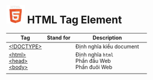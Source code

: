 # <img title="" src="https://raw.githubusercontent.com/Zenfection/Image/master/2021/06/06-00-18-00-html5.gif" alt="html5.gif" width="50"> HTML Tag Element

| Tag                                                                                                                                                                           | Stand for                 | Description                                        |     |
| ----------------------------------------------------------------------------------------------------------------------------------------------------------------------------- | ------------------------- | -------------------------------------------------- | --- |
| [<!DOCTYPE>](https://www.w3schools.com/tags/tag_doctype.asp)                                                                                                                  |                           | Định nghĩa kiểu document                           |     |
| [\<html\>](https://www.w3schools.com/tags/tag_html.asp)<br>[\<head\>](https://www.w3schools.com/tags/tag_head.asp)<br>[\<body\>](https://www.w3schools.com/tags/tag_body.asp) |                           | Định nghĩa `html`<br>Phần đầu Web<br>Phần đuôi Web |     |
| [<title>](https://www.w3schools.com/tags/tag_title.asp)                                                                                                                       |                           | Tiêu đề                                            |     |
| [\<h1\> to \<h6\>](https://www.w3schools.com/tags/tag_hn.asp)                                                                                                                 | Headings                  | Headings từ `1` tới `6`                            |     |
| [\<p\>](https://www.w3schools.com/tags/tag_p.asp)                                                                                                                             | Paragraph                 | Đoạn văn                                           |     |
| [\<br\>](https://www.w3schools.com/tags/tag_br.asp)<br>[\<hr\>](https://www.w3schools.com/tags/tag_hr.asp)                                                                    | Break<br>Horizontal break | Ngắt dòng đoạn văn<br>Gạch ngang đoạn văn          |     |
| [\<!--...--\>](https://www.w3schools.com/tags/tag_comment.asp)                                                                                                                |                           | Chú thích                                          |     |

---

## Định dạng

| Tag                                                                                                                                                                                                                                                                                                                                  | Stand for                                                                             | Description                                                                                                                                 | Attribute                                                 |
| ------------------------------------------------------------------------------------------------------------------------------------------------------------------------------------------------------------------------------------------------------------------------------------------------------------------------------------ | ------------------------------------------------------------------------------------- | ------------------------------------------------------------------------------------------------------------------------------------------- | --------------------------------------------------------- |
| [\<abbr\>](https://www.w3schools.com/tags/tag_abbr.asp)                                                                                                                                                                                                                                                                              | Abbreviation                                                                          | Từ viết tắt                                                                                                                                 | title                                                     |
| [\<address\>](https://www.w3schools.com/tags/tag_address.asp)                                                                                                                                                                                                                                                                        |                                                                                       | Thông tin địa chỉ của tác giả                                                                                                               | href                                                      |
| [\<b\>](https://www.w3schools.com/tags/tag_b.asp)<br>[\<del\>](https://www.w3schools.com/tags/tag_del.asp)<br>[\<em\>](https://www.w3schools.com/tags/tag_em.asp)<br>[\<i\>](https://www.w3schools.com/tags/tag_i.asp)<br>[\<ins\>](https://www.w3schools.com/tags/tag_ins.asp)<br>[\<u\>](https://www.w3schools.com/tags/tag_u.asp) | **B**old<br>**Del**eted<br>**Em**phasize<br>**I**talic<br>**Ins**ert<br>**u**nderline | **In đậm**<br>~~Gạch ngang~~<br>*In nghiêng* (nhấn mạnh)<br>*In nghiêng* (câu nói)<br><u>Gạch chân</u> (*chèn văn bản*)<br><u>Gạch chân</u> |                                                           |
| [\<bdo\>](https://www.w3schools.com/tags/tag_bdo.asp)                                                                                                                                                                                                                                                                                | **B**i-**D**irectional **O**verride                                                   | Đổi hướng văn bản                                                                                                                           | dir                                                       |
| [\<blockquote\>](https://www.w3schools.com/tags/tag_blockquote.asp)<br>[\<q\>](https://www.w3schools.com/tags/tag_q.asp)                                                                                                                                                                                                             | **Q**uotation                                                                         | Trích dẫn<br>Trích dẫn **ngắn**                                                                                                             | cite                                                      |
| [\<cite\>](https://www.w3schools.com/tags/tag_cite.asp)                                                                                                                                                                                                                                                                              |                                                                                       | Tiêu đề của tác phẩm                                                                                                                        |                                                           |
| [\<code\>](https://www.w3schools.com/tags/tag_code.asp)                                                                                                                                                                                                                                                                              |                                                                                       | Mã code lập trình                                                                                                                           |                                                           |
| [\<dfn\>](https://www.w3schools.com/tags/tag_dfn.asp)                                                                                                                                                                                                                                                                                | **D**e**f**i**n**ition                                                                | Xác định thuật ngữ                                                                                                                          | title<br>\<abbr\><br>\<\a>                                |
| [\<kbd\>](https://www.w3schools.com/tags/tag_kbd.asp)                                                                                                                                                                                                                                                                                | **K**ey**b**oar**d**                                                                  | Ký tự bàn phím                                                                                                                              |                                                           |
| [\<mark\>](https://www.w3schools.com/tags/tag_mark.asp)                                                                                                                                                                                                                                                                              |                                                                                       | Văn bản đã <mark>đánh dấu</mark> (*màu vàng*)                                                                                               |                                                           |
| [\<meter\>](https://www.w3schools.com/tags/tag_meter.asp)                                                                                                                                                                                                                                                                            |                                                                                       | Thước đo tiến trình                                                                                                                         | \<form\><br>high<br>low<br>max<br>min<br>optimum<br>value |
| [\<progress\>](https://www.w3schools.com/tags/tag_progress.asp)                                                                                                                                                                                                                                                                      |                                                                                       | Tiến trình của một nhiệm vụ                                                                                                                 | max<br>value                                              |
| [\<pre\>](https://www.w3schools.com/tags/tag_pre.asp)                                                                                                                                                                                                                                                                                | **Pre**formatted                                                                      | Văn bản đã định dạng                                                                                                                        |                                                           |
| [\<ruby\>](https://www.w3schools.com/tags/tag_ruby.asp)<br>[\<rt\>](https://www.w3schools.com/tags/tag_rt.asp)<br>[\<rp\>](https://www.w3schools.com/tags/tag_rp.asp)                                                                                                                                                                |                                                                                       | Chứa ký tự cần chú thích<br>Cung cấp chú thích<br>Hiển thị trình duyệt không hỗ trợ                                                         |                                                           |
| [\<s\>](https://www.w3schools.com/tags/tag_s.asp)                                                                                                                                                                                                                                                                                    |                                                                                       |                                                                                                                                             |                                                           |
| [\<smap\>](https://www.w3schools.com/tags/tag_samp.asp)                                                                                                                                                                                                                                                                              |                                                                                       |                                                                                                                                             |                                                           |
| [\<small\>](https://www.w3schools.com/tags/tag_small.asp)                                                                                                                                                                                                                                                                            |                                                                                       |                                                                                                                                             |                                                           |
| [\<strong\>](https://www.w3schools.com/tags/tag_strong.asp)                                                                                                                                                                                                                                                                          |                                                                                       |                                                                                                                                             |                                                           |
| [\<sub\>](https://www.w3schools.com/tags/tag_sub.asp)                                                                                                                                                                                                                                                                                |                                                                                       |                                                                                                                                             |                                                           |
| [\<sup\>](https://www.w3schools.com/tags/tag_sup.asp)                                                                                                                                                                                                                                                                                |                                                                                       |                                                                                                                                             |                                                           |
| [\<template\>](https://www.w3schools.com/tags/tag_template.asp)                                                                                                                                                                                                                                                                      |                                                                                       |                                                                                                                                             |                                                           |
| [\<time\>](https://www.w3schools.com/tags/tag_time.asp)                                                                                                                                                                                                                                                                              |                                                                                       |                                                                                                                                             |                                                           |
| [\<var\>](https://www.w3schools.com/tags/tag_var.asp)                                                                                                                                                                                                                                                                                |                                                                                       |                                                                                                                                             |                                                           |
| [\<wbr\>](https://www.w3schools.com/tags/tag_wbr.asp)                                                                                                                                                                                                                                                                                |                                                                                       |                                                                                                                                             |                                                           |

---

## forms and input

| Thẻ                                                             | Mô tả |
| --------------------------------------------------------------- | ----- |
| [\<form\>](https://www.w3schools.com/tags/tag_form.asp)         |       |
| [\<input\>](https://www.w3schools.com/tags/tag_input.asp)       |       |
| [\<textarea\>](https://www.w3schools.com/tags/tag_textarea.asp) |       |
| [\<button\>](https://www.w3schools.com/tags/tag_button.asp)     |       |
| [\<select\>](https://www.w3schools.com/tags/tag_select.asp)     |       |
| [\<optgroup\>](https://www.w3schools.com/tags/tag_optgroup.asp) |       |
| [\<option\>](https://www.w3schools.com/tags/tag_option.asp)     |       |
| [\<fieldset\>](https://www.w3schools.com/tags/tag_fieldset.asp) |       |
| [\<legend\>](https://www.w3schools.com/tags/tag_legend.asp)     |       |
| [\<datalist\>](https://www.w3schools.com/tags/tag_datalist.asp) |       |
| [\<output\>](https://www.w3schools.com/tags/tag_output.asp)     |       |

---

## Frames

| Thẻ                                                         | Mô tả |
| ----------------------------------------------------------- | ----- |
| [\<iframe\>](https://www.w3schools.com/tags/tag_iframe.asp) |       |

---

## images

| Thẻ                                                                 | Mô tả |
| ------------------------------------------------------------------- | ----- |
| [\<img\>](https://www.w3schools.com/tags/tag_img.asp)               |       |
| [\<map\>](https://www.w3schools.com/tags/tag_map.asp)               |       |
| [\<area\>](https://www.w3schools.com/tags/tag_area.asp)             |       |
| [\<canvas\>](https://www.w3schools.com/tags/tag_canvas.asp)         |       |
| [\<figcaption\>](https://www.w3schools.com/tags/tag_figcaption.asp) |       |
| [\<figure\>](https://www.w3schools.com/tags/tag_figure.asp)         |       |
| [\<picture\>](https://www.w3schools.com/tags/tag_picture.asp)       |       |
| [\<svg\>](https://www.w3schools.com/tags/tag_svg.asp)               |       |

---

## Audio / Video

| Thẻ                                                         | Mô tả |
| ----------------------------------------------------------- | ----- |
| [\<audio\>](https://www.w3schools.com/tags/tag_audio.asp)   |       |
| [\<source\>](https://www.w3schools.com/tags/tag_source.asp) |       |
| [\<track\>](https://www.w3schools.com/tags/tag_track.asp)   |       |
| [\<video\>](https://www.w3schools.com/tags/tag_video.asp)   |       |

---

## Links

| Thẻ                                                     | Mô tả |
| ------------------------------------------------------- | ----- |
| [\<a\>](https://www.w3schools.com/tags/tag_a.asp)       |       |
| [\<link\>](https://www.w3schools.com/tags/tag_link.asp) |       |
| [\<nav\>](https://www.w3schools.com/tags/tag_nav.asp)   |       |

---

## Lists

| Thẻ                                                 | Mô tả |
| --------------------------------------------------- | ----- |
| [\<ul\>](https://www.w3schools.com/tags/tag_ul.asp) |       |
| [\<ol\>](https://www.w3schools.com/tags/tag_ol.asp) |       |
| [\<li\>](https://www.w3schools.com/tags/tag_li.asp) |       |
| [\<dl\>](https://www.w3schools.com/tags/tag_dl.asp) |       |
| [\<dt\>](https://www.w3schools.com/tags/tag_dt.asp) |       |
| [\<dd\>](https://www.w3schools.com/tags/tag_dd.asp) |       |

---

## Tables

| Thẻ                                                                                                        | Mô tả |
| ---------------------------------------------------------------------------------------------------------- | ----- |
| [\<table\>](https://www.w3schools.com/tags/tag_table.asp)                                                  |       |
| [\<caption\>](https://www.w3schools.com/tags/tag_caption.asp)                                              |       |
| [\<th\>](https://www.w3schools.com/tags/tag_th.asp)                                                        |       |
| [\<tr\>](https://www.w3schools.com/tags/tag_tr.asp)<br>[\<td\>](https://www.w3schools.com/tags/tag_td.asp) |       |
| [\<thead\>](https://www.w3schools.com/tags/tag_thead.asp)                                                  |       |
| [\<tbody\>](https://www.w3schools.com/tags/tag_tbody.asp)                                                  |       |
| [\<tfoot\>](https://www.w3schools.com/tags/tag_tfoot.asp)                                                  |       |
| [\<col\>](https://www.w3schools.com/tags/tag_col.asp)                                                      |       |
| [\<colgroup\>](https://www.w3schools.com/tags/tag_colgroup.asp)                                            |       |

---

## Styles and Semantics

| Thẻ                                                           | Mô tả |
| ------------------------------------------------------------- | ----- |
| [\<style\>](https://www.w3schools.com/tags/tag_style.asp)     |       |
| [\<div\>](https://www.w3schools.com/tags/tag_div.asp)         |       |
| [\<span\>](https://www.w3schools.com/tags/tag_span.asp)       |       |
| [\<header\>](https://www.w3schools.com/tags/tag_header.asp)   |       |
| [\<footer\>](https://www.w3schools.com/tags/tag_footer.asp)   |       |
| [\<main\>](https://www.w3schools.com/tags/tag_main.asp)       |       |
| [\<section\>](https://www.w3schools.com/tags/tag_section.asp) |       |
| [\<article\>](https://www.w3schools.com/tags/tag_article.asp) |       |
| [\<aside\>](https://www.w3schools.com/tags/tag_aside.asp)     |       |
| [\<details\>](https://www.w3schools.com/tags/tag_details.asp) |       |
| [\<summary\>](https://www.w3schools.com/tags/tag_summary.asp) |       |

---

## Meta Info

| Thẻ                                                     | Mô tả |
| ------------------------------------------------------- | ----- |
| [\<head\>](https://www.w3schools.com/tags/tag_head.asp) |       |
| [\<meta\>](https://www.w3schools.com/tags/tag_meta.asp) |       |
| [\<base\>](https://www.w3schools.com/tags/tag_base.asp) |       |

---

## Programing

| Thẻ                                                             | Mô tả |
| --------------------------------------------------------------- | ----- |
| [\<script\>](https://www.w3schools.com/tags/tag_script.asp)     |       |
| [\<noscript\>](https://www.w3schools.com/tags/tag_noscript.asp) |       |
| [\<embed\>](https://www.w3schools.com/tags/tag_embed.asp)       |       |
| [\<object\>](https://www.w3schools.com/tags/tag_object.asp)     |       |
| [\<param\>](https://www.w3schools.com/tags/tag_param.asp)       |       |

---

## Limited use

| Thẻ                                                                                                                                                                                             | Mô tả | Lý do không sử dụng                                                                                                                                                                                                            |
| ----------------------------------------------------------------------------------------------------------------------------------------------------------------------------------------------- | ----- | ------------------------------------------------------------------------------------------------------------------------------------------------------------------------------------------------------------------------------ |
| [\<acronym\>](https://www.w3schools.com/tags/tag_acronym.asp)                                                                                                                                   |       |                                                                                                                                                                                                                                |
| [\<big\>](https://www.w3schools.com/tags/tag_big.asp)                                                                                                                                           |       |                                                                                                                                                                                                                                |
| [\<center\>](https://www.w3schools.com/tags/tag_center.asp)                                                                                                                                     |       |                                                                                                                                                                                                                                |
| [\<font\>](https://www.w3schools.com/tags/tag_font.asp)                                                                                                                                         |       |                                                                                                                                                                                                                                |
| [\<strike\>](https://www.w3schools.com/tags/tag_strike.asp)                                                                                                                                     |       |                                                                                                                                                                                                                                |
| [\<tt\>](https://www.w3schools.com/tags/tag_tt.asp)                                                                                                                                             |       |                                                                                                                                                                                                                                |
| [\<frame\>](https://www.w3schools.com/tags/tag_frame.asp)<br>[\<frameset\>](https://www.w3schools.com/tags/tag_frameset.asp)<br>[\<noframes\>](https://www.w3schools.com/tags/tag_noframes.asp) |       |                                                                                                                                                                                                                                |
| [\<dir\>](https://www.w3schools.com/tags/tag_dir.asp)                                                                                                                                           |       |                                                                                                                                                                                                                                |
| [\<basefont\>](https://www.w3schools.com/tags/tag_basefont.asp)                                                                                                                                 |       |                                                                                                                                                                                                                                |
| [\<applet\>](https://www.w3schools.com/tags/tag_applet.asp)                                                                                                                                     |       |                                                                                                                                                                                                                                |
| [\<bdi\>](https://www.w3schools.com/tags/tag_bdi.asp)                                                                                                                                           |       | <img src="https://raw.githubusercontent.com/Zenfection/Image/master/2021/06/05-23-40-47-iOS-7-Safari-app-icon-large-e1442348114864.png" title="" alt="iOS-7-Safari-app-icon-large-e1442348114864.png" width="35"> không hỗ trợ |
| [\<data\>](https://www.w3schools.com/tags/tag_data.asp)                                                                                                                                         |       | <img src="https://raw.githubusercontent.com/Zenfection/Image/master/2021/06/05-23-40-47-iOS-7-Safari-app-icon-large-e1442348114864.png" title="" alt="iOS-7-Safari-app-icon-large-e1442348114864.png" width="35"> không hỗ trợ |
| [\<dialog\>](https://www.w3schools.com/tags/tag_dialog.asp)                                                                                                                                     |       | <img src="https://raw.githubusercontent.com/Zenfection/Image/master/2021/06/05-23-40-47-iOS-7-Safari-app-icon-large-e1442348114864.png" title="" alt="iOS-7-Safari-app-icon-large-e1442348114864.png" width="35"> không hỗ trợ |
| [\<label\>](https://www.w3schools.com/tags/tag_label.asp)                                                                                                                                       |       | <img src="https://raw.githubusercontent.com/Zenfection/Image/master/2021/06/05-23-38-51-Firefox_logo%2C_2019.svg.png" title="" alt="Firefox_logo,_2019.svg.png" width="35"> không hỗ trợ                                       |
